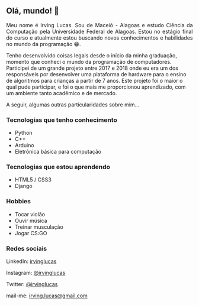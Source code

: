 ## Olá, mundo! 👋
<!-- colocar link para README em inglês -->
<!-- Reformular a apresentação deste README para que o visitante veja um resumo mais rico ao abrir o perfil -->
<p align="justify">
Meu nome é Irving Lucas. Sou de Maceió - Alagoas e estudo Ciência da Computação pela Universidade Federal de Alagoas. Estou no estágio final do curso e atualmente estou buscando novos conhecimentos e habilidades no mundo da programação 😁. 

Tenho desenvolvido coisas legais desde o início da minha graduação, momento que conheci o mundo da programação de computadores. Participei de um grande projeto entre 2017 e 2018 onde eu era um dos responsáveis por desenvolver uma plataforma de hardware para o ensino de algoritmos para crianças a partir de 7 anos. Este projeto foi o maior o qual pude participar, e foi o que mais me proporcionou aprendizado, com um ambiente tanto acadêmico e de mercado.

A seguir, algumas outras particularidades sobre mim...
</p>

### Tecnologias que tenho conhecimento
* Python
* C++
* Arduino
* Eletrônica básica para computação

### Tecnologias que estou aprendendo
* HTML5 / CSS3
* Django


### Hobbies
* Tocar violão
* Ouvir música
* Treinar musculação
* Jogar CS:GO

### Redes sociais
<!-- colocar para abrir links externamente -->
LinkedIn: [irvinglucas](https://www.linkedin.com/in/irvinglucas/)

Instagram: [@irvinglucas](https://instagram.com/irvinglucas)

Twitter: [@irvinglucas](https://twitter.com/irvinglucas)

mail-me: irving.lucas@gmail.com

<!--
vou deixar isso aqui para referencias futuras


**irvinglucas/irvinglucas** is a ✨ _special_ ✨ repository because its `README.md` (this file) appears on your GitHub profile.

Here are some ideas to get you started:

- 🔭 I’m currently working on ...
- 🌱 I’m currently learning ...
- 👯 I’m looking to collaborate on ...
- 🤔 I’m looking for help with ...
- 💬 Ask me about ...
- 📫 How to reach me: ...
- 😄 Pronouns: ...
- ⚡ Fun fact: ...
-->
